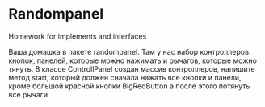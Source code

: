 # Randompanel

Homework for implements and interfaces

Ваша домашка в пакете randompanel. Там у нас набор контроллеров: кнопок, панелей, которые можно нажимать и рычагов, которые можно тянуть. В классе ControllPanel создан массив контроллеров, напишите метод start, который должен сначала нажать все кнопки и панели, кроме большой красной кнопки BigRedButton а после этого потянуть все рычаги

